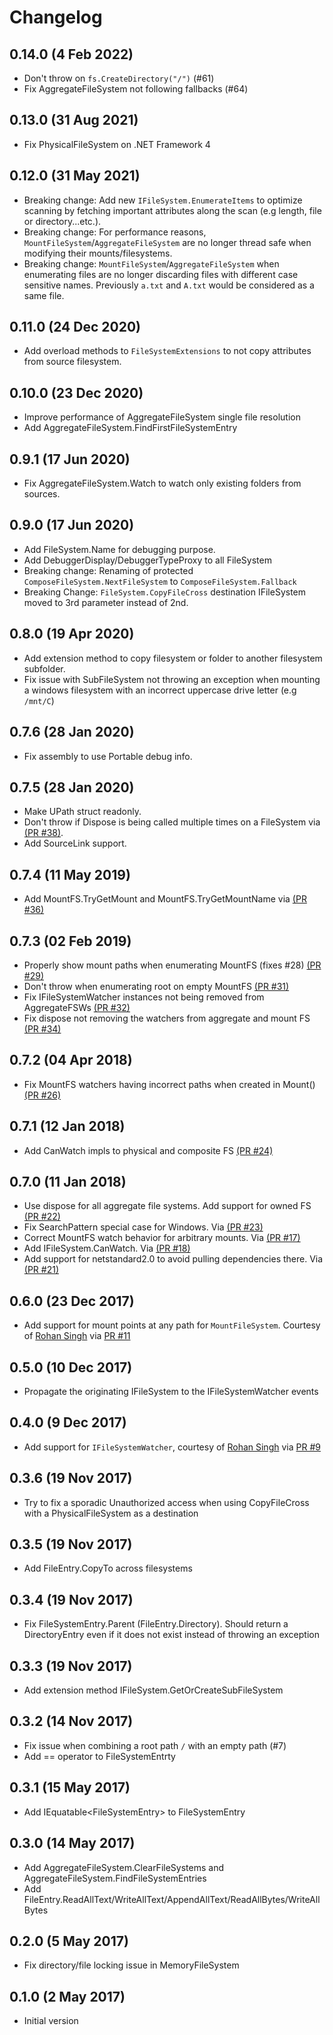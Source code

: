 # Changelog

## 0.14.0 (4 Feb 2022)
- Don't throw on `fs.CreateDirectory("/")` (#61)
- Fix AggregateFileSystem not following fallbacks (#64)

## 0.13.0 (31 Aug 2021)
- Fix PhysicalFileSystem on .NET Framework 4

## 0.12.0 (31 May 2021)
- Breaking change: Add new `IFileSystem.EnumerateItems` to optimize scanning by fetching important attributes along the scan (e.g length, file or directory...etc.).
- Breaking change: For performance reasons, `MountFileSystem`/`AggregateFileSystem` are no longer thread safe when modifying their mounts/filesystems.
- Breaking change: `MountFileSystem`/`AggregateFileSystem` when enumerating files are no longer discarding files with different case sensitive names. Previously `a.txt` and `A.txt` would be considered as a same file.

## 0.11.0 (24 Dec 2020)
- Add overload methods to `FileSystemExtensions` to not copy attributes from source filesystem. 

## 0.10.0 (23 Dec 2020)
- Improve performance of AggregateFileSystem single file resolution
- Add AggregateFileSystem.FindFirstFileSystemEntry

## 0.9.1 (17 Jun 2020)
- Fix AggregateFileSystem.Watch to watch only existing folders from sources.

## 0.9.0 (17 Jun 2020)
- Add FileSystem.Name for debugging purpose.
- Add DebuggerDisplay/DebuggerTypeProxy to all FileSystem
- Breaking change: Renaming of protected `ComposeFileSystem.NextFileSystem` to `ComposeFileSystem.Fallback`
- Breaking Change: `FileSystem.CopyFileCross` destination IFileSystem moved to 3rd parameter instead of 2nd.

## 0.8.0 (19 Apr 2020)
- Add extension method to copy filesystem or folder to another filesystem subfolder.
- Fix issue with SubFileSystem not throwing an exception when mounting a windows filesystem with an incorrect uppercase drive letter (e.g `/mnt/C`)

## 0.7.6 (28 Jan 2020)
- Fix assembly to use Portable debug info.

## 0.7.5 (28 Jan 2020)
- Make UPath struct readonly.
- Don't throw if Dispose is being called multiple times on a FileSystem via [(PR #38)](https://github.com/xoofx/zio/pull/38).
- Add SourceLink support.

## 0.7.4 (11 May 2019)
- Add MountFS.TryGetMount and MountFS.TryGetMountName via [(PR #36)](https://github.com/xoofx/zio/pull/36)

## 0.7.3 (02 Feb 2019)
- Properly show mount paths when enumerating MountFS (fixes #28) [(PR #29)](https://github.com/xoofx/zio/pull/29)
- Don't throw when enumerating root on empty MountFS [(PR #31)](https://github.com/xoofx/zio/pull/31)
- Fix IFileSystemWatcher instances not being removed from AggregateFSWs [(PR #32)](https://github.com/xoofx/zio/pull/32)
- Fix dispose not removing the watchers from aggregate and mount FS [(PR #34)](https://github.com/xoofx/zio/pull/34) 

## 0.7.2 (04 Apr 2018)
- Fix MountFS watchers having incorrect paths when created in Mount() [(PR #26)](https://github.com/xoofx/zio/pull/26)

## 0.7.1 (12 Jan 2018)
- Add CanWatch impls to physical and composite FS [(PR #24)](https://github.com/xoofx/zio/pull/24)

## 0.7.0 (11 Jan 2018)
- Use dispose for all aggregate file systems. Add support for owned FS [(PR #22)](https://github.com/xoofx/zio/pull/22)
- Fix SearchPattern special case for Windows. Via [(PR #23)](https://github.com/xoofx/zio/pull/23)
- Correct MountFS watch behavior for arbitrary mounts. Via [(PR #17)](https://github.com/xoofx/zio/pull/17)
- Add IFileSystem.CanWatch. Via [(PR #18)](https://github.com/xoofx/zio/pull/18)
- Add support for netstandard2.0 to avoid pulling dependencies there. Via [(PR #21)](https://github.com/xoofx/zio/pull/21)

## 0.6.0 (23 Dec 2017)
- Add support for mount points at any path for `MountFileSystem`. Courtesy of [Rohan Singh](https://github.com/Rohansi) via [PR #11](https://github.com/xoofx/zio/pull/11)

## 0.5.0 (10 Dec 2017)
- Propagate the originating IFileSystem to the IFileSystemWatcher events

## 0.4.0 (9 Dec 2017)
- Add support for `IFileSystemWatcher`, courtesy of [Rohan Singh](https://github.com/Rohansi) via [PR #9](https://github.com/xoofx/zio/pull/9)

## 0.3.6 (19 Nov 2017)
- Try to fix a sporadic Unauthorized access when using CopyFileCross with a PhysicalFileSystem as a destination

## 0.3.5 (19 Nov 2017)
- Add FileEntry.CopyTo across filesystems

## 0.3.4 (19 Nov 2017)
- Fix FileSystemEntry.Parent (FileEntry.Directory). Should return a DirectoryEntry even if it does not exist instead of throwing an exception

## 0.3.3 (19 Nov 2017)
- Add extension method IFileSystem.GetOrCreateSubFileSystem

## 0.3.2 (14 Nov 2017)
- Fix issue when combining a root path `/` with an empty path (#7)
- Add == operator to FileSystemEntrty

## 0.3.1 (15 May 2017)
- Add IEquatable&lt;FileSystemEntry&gt; to FileSystemEntry

## 0.3.0 (14 May 2017)
- Add AggregateFileSystem.ClearFileSystems and AggregateFileSystem.FindFileSystemEntries
- Add FileEntry.ReadAllText/WriteAllText/AppendAllText/ReadAllBytes/WriteAllBytes 

## 0.2.0 (5 May 2017)
- Fix directory/file locking issue in MemoryFileSystem

## 0.1.0 (2 May 2017)

- Initial version